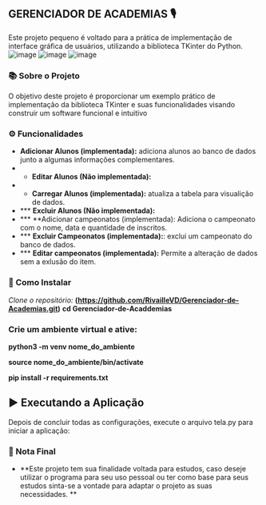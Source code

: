 ## GERENCIADOR DE ACADEMIAS 🎙️
Este projeto pequeno é voltado para a prática de implementação de interface gráfica de usuários, utilizando a biblioteca TKinter do Python.
![image](https://github.com/user-attachments/assets/9c2ad803-1122-4296-8615-818fe9cdc2f4)
![image](https://github.com/user-attachments/assets/ca0ffa8f-c973-404a-a472-5ed966fa31aa)
![image](https://github.com/user-attachments/assets/f628e3ce-8f7f-48ec-a5fe-afad884984cb)




### 📚 Sobre o Projeto
O objetivo deste projeto é proporcionar um exemplo prático de implementação da biblioteca TKinter e suas funcionalidades visando construir um software funcional e intuitivo

### ⚙️ Funcionalidades
* **Adicionar Alunos (implementada):** adiciona alunos ao banco de dados junto a algumas informações complementares.
* * **Editar Alunos (Não implementada):**
* * **Carregar Alunos (implementada):** atualiza a tabela para visualição de dados. 
* *** **Excluir Alunos (Não implementada):**
* *** **Adicionar campeonatos (implementada): Adiciona o campeonato com o nome, data e quantidade de inscritos.
* *** **Excluir Campeonatos (implementada):**: exclui um campeonato do banco de dados.
* *** **Editar campeonatos (implementada):** Permite a alteração de dados sem a exlusão do item.

### 🚀 Como Instalar

*Clone o repositório:*
 **(https://github.com/RivailleVD/Gerenciador-de-Academias.git)**
**cd Gerenciador-de-Acaddemias**

### Crie um ambiente virtual e ative:

**python3 -m venv nome_do_ambiente**

**source nome_do_ambiente/bin/activate**

**pip install -r requirements.txt**


  ## ▶️ Executando a Aplicação
Depois de concluir todas as configurações, execute o arquivo tela.py para iniciar a aplicação:

### 🚀 Nota Final
* **Este projeto tem sua finalidade voltada para estudos, caso deseje utilizar o programa para seu uso pessoal ou ter como base para seus estudos sinta-se a vontade para adaptar o projeto as suas necessidades. **
